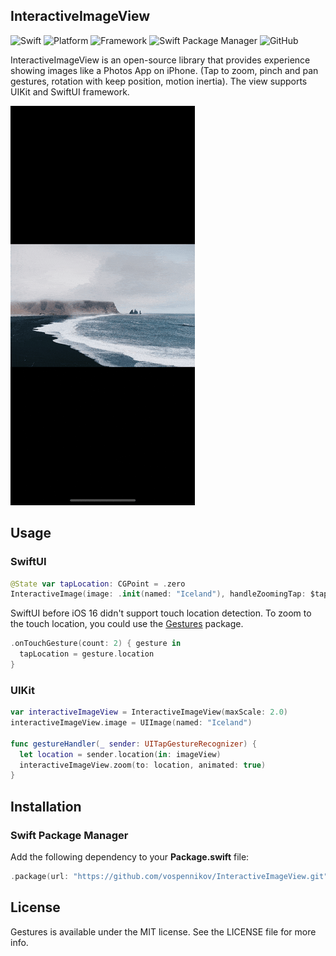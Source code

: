 ## InteractiveImageView
![Swift](https://img.shields.io/badge/Swift-5.8-orange?style=flat)
![Platform](https://img.shields.io/badge/Platform-iOS%2013-orange)
![Framework](https://img.shields.io/badge/Framework-UIKit%20%7C%20SwiftUI-orange)
![Swift Package Manager](https://img.shields.io/badge/Swift_Package_Manager-compatible-orange?style=flat)
![GitHub](https://img.shields.io/badge/Licence-MIT-orange)

InteractiveImageView is an open-source library that provides experience showing images like a Photos App on iPhone. (Tap to zoom, pinch and pan gestures, rotation with keep position, motion inertia). The view supports UIKit and SwiftUI framework. 

![Demo](Images/demo.gif)

## Usage
### SwiftUI
```swift
@State var tapLocation: CGPoint = .zero
InteractiveImage(image: .init(named: "Iceland"), handleZoomingTap: $tapLocation)
```
SwiftUI before iOS 16 didn't support touch location detection. To zoom to the touch location, you could use the [Gestures](https://github.com/vospennikov/Gestures) package.
```swift
.onTouchGesture(count: 2) { gesture in
  tapLocation = gesture.location
}
```
### UIKit
```swift
var interactiveImageView = InteractiveImageView(maxScale: 2.0)
interactiveImageView.image = UIImage(named: "Iceland")

func gestureHandler(_ sender: UITapGestureRecognizer) {
  let location = sender.location(in: imageView)
  interactiveImageView.zoom(to: location, animated: true)
}
```

## Installation
### Swift Package Manager
Add the following dependency to your **Package.swift** file:
```swift
.package(url: "https://github.com/vospennikov/InteractiveImageView.git", .upToNextMinor(from: "1.0.6"))
```

## License
Gestures is available under the MIT license. See the LICENSE file for more info.
